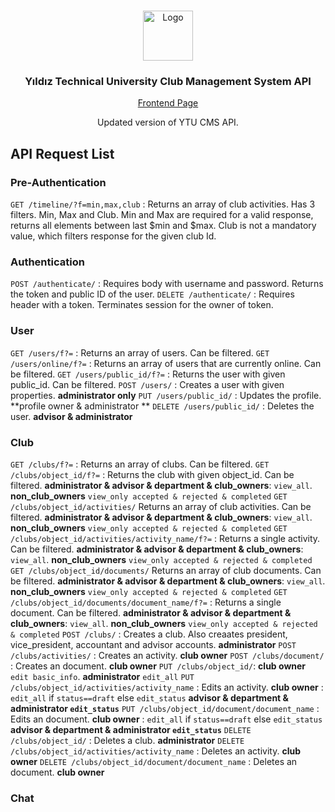 
<!-- PROJECT LOGO -->
<br />
<p align="center">
  <a href="https://github.com/umutsevdi1/YTU-cms-backend">
    <img src="https://www.yildiz.edu.tr/images/files/ytulogo.jpg" alt="Logo" width="80" height="80">
  </a>
  
  <h3 align="center">Yıldız Technical University Club Management System API</h3>
  
   <a href="https://github.com/umutsevdi1/YTU-cms-frontend">
    <p align="center">Frontend Page</p>
  </a>
  <p align="center">Updated version of YTU CMS API.</p>
  
</p>



## API Request List
### Pre-Authentication

`GET /timeline/?f=min,max,club` : Returns an array of club activities. Has 3 filters. Min, Max and Club. Min and Max are required for a valid response, returns all elements between last $min and $max. Club is not a mandatory value, which filters response for the given club Id. 

### Authentication
`POST /authenticate/` : Requires body with username and password. Returns the token and public ID of the user.
`DELETE /authenticate/` : Requires header with a token. Terminates session for the owner of token. 

### User

`GET /users/f?=` : Returns an array of users. Can be filtered.
`GET /users/online/f?=` : Returns an array of users that are currently online. Can be filtered.
`GET /users/public_id/f?=` : Returns the user with given public_id. Can be filtered.
`POST /users/` : Creates a user with given properties. **administrator only**
`PUT /users/public_id/` : Updates the profile. **profile owner & administrator **
`DELETE /users/public_id/` : Deletes the user. **advisor & administrator**

### Club

`GET /clubs/f?=` : Returns an array of clubs. Can be filtered. 
`GET /clubs/object_id/f?=` : Returns the club with given object_id. Can be filtered. **administrator & advisor & department & club_owners**: `view_all`. **non_club_owners** `view_only accepted & rejected & completed`
`GET /clubs/object_id/activities/` Returns an array of club activities. Can be filtered. **administrator & advisor & department & club_owners**: `view_all`. **non_club_owners** `view_only accepted & rejected & completed`
`GET /clubs/object_id/activities/activity_name/f?=` : Returns a single activity. Can be filtered.  **administrator & advisor & department & club_owners**: `view_all`. **non_club_owners** `view_only accepted & rejected & completed`
`GET /clubs/object_id/documents/` Returns an array of club documents. Can be filtered. **administrator & advisor & department & club_owners**: `view_all`. **non_club_owners** `view_only accepted & rejected & completed`
`GET /clubs/object_id/documents/document_name/f?=` : Returns a single document. Can be filtered.  **administrator & advisor & department & club_owners**: `view_all`. **non_club_owners** `view_only accepted & rejected & completed`
`POST /clubs/` : Creates a club. Also creaates president, vice_president, accountant and advisor accounts. **administrator** 
`POST /clubs/activities/` : Creates an activity. **club owner**
`POST /clubs/document/` : Creates an document. **club owner**
`PUT /clubs/object_id/`: **club owner** `edit basic_info`. **administrator** `edit_all`
`PUT /clubs/object_id/activities/activity_name` : Edits an activity. **club owner** : `edit_all` if `status==draft` else `edit_status` **advisor & department & administrator `edit_status`**
`PUT /clubs/object_id/document/document_name` : Edits an document.  **club owner** : `edit_all` if `status==draft` else `edit_status` **advisor & department & administrator `edit_status`**
`DELETE /clubs/object_id/` : Deletes a club. **administrator** 
`DELETE /clubs/object_id/activities/activity_name` : Deletes an activity. **club owner**
`DELETE /clubs/object_id/document/document_name` : Deletes an document. **club owner**
### Chat




